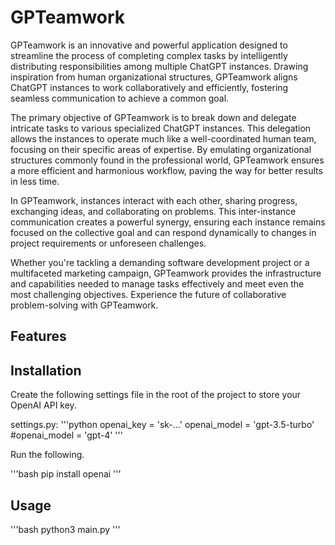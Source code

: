 # GPTeamwork

GPTeamwork is an innovative and powerful application designed to streamline the process of completing complex tasks by intelligently distributing responsibilities among multiple ChatGPT instances. Drawing inspiration from human organizational structures, GPTeamwork aligns ChatGPT instances to work collaboratively and efficiently, fostering seamless communication to achieve a common goal.

The primary objective of GPTeamwork is to break down and delegate intricate tasks to various specialized ChatGPT instances. This delegation allows the instances to operate much like a well-coordinated human team, focusing on their specific areas of expertise. By emulating organizational structures commonly found in the professional world, GPTeamwork ensures a more efficient and harmonious workflow, paving the way for better results in less time.

In GPTeamwork, instances interact with each other, sharing progress, exchanging ideas, and collaborating on problems. This inter-instance communication creates a powerful synergy, ensuring each instance remains focused on the collective goal and can respond dynamically to changes in project requirements or unforeseen challenges.

Whether you're tackling a demanding software development project or a multifaceted marketing campaign, GPTeamwork provides the infrastructure and capabilities needed to manage tasks effectively and meet even the most challenging objectives. Experience the future of collaborative problem-solving with GPTeamwork.

## Features

## Installation

Create the following settings file in the root of the project to store your OpenAI API key.

settings.py:
'''python
openai_key = 'sk-...'
openai_model = 'gpt-3.5-turbo'
#openai_model = 'gpt-4'
'''

Run the following.

'''bash
pip install openai
'''

## Usage

'''bash
python3 main.py
'''
